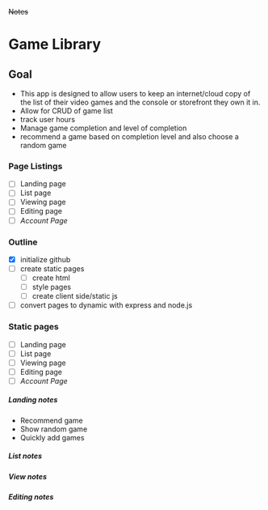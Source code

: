 ~~Notes~~
# Game Library

## Goal
* This app is designed to allow users to keep an internet/cloud copy of the list of their video games and the console or storefront they own it in.
* Allow for CRUD of game list
* track user hours
* Manage game completion and level of completion
* recommend a game based on completion level and also choose a random game

### Page Listings
- [ ] Landing page
- [ ] List page
- [ ] Viewing page
- [ ] Editing page
- [ ] _Account Page_

### Outline
- [x] initialize github
- [ ] create static pages
    - [ ] create html
    - [ ] style pages
    - [ ] create client side/static js
- [ ] convert pages to dynamic with express and node.js

### Static pages
- [ ] Landing page
- [ ] List page
- [ ] Viewing page
- [ ] Editing page
- [ ] _Account Page_

##### Landing notes
* Recommend game
* Show random game
* Quickly add games

##### List notes

##### View notes

##### Editing notes

